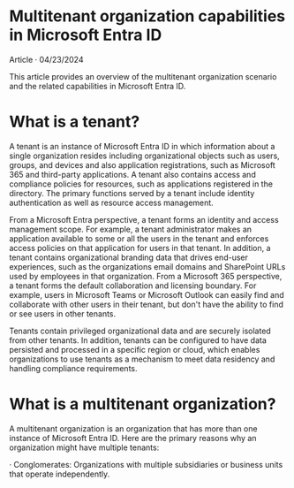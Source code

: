 Multitenant organization capabilities in Microsoft Entra ID
===

Article · 04/23/2024

This article provides an overview of the multitenant organization scenario and the related capabilities in Microsoft Entra ID.


# What is a tenant?

A tenant is an instance of Microsoft Entra ID in which information about a single organization resides including organizational objects such as users, groups, and devices and also application registrations, such as Microsoft 365 and third-party applications. A tenant also contains access and compliance policies for resources, such as applications registered in the directory. The primary functions served by a tenant include identity authentication as well as resource access management.

From a Microsoft Entra perspective, a tenant forms an identity and access management scope. For example, a tenant administrator makes an application available to some or all the users in the tenant and enforces access policies on that application for users in that tenant. In addition, a tenant contains organizational branding data that drives end-user experiences, such as the organizations email domains and SharePoint URLs used by employees in that organization. From a Microsoft 365 perspective, a tenant forms the default collaboration and licensing boundary. For example, users in Microsoft Teams or Microsoft Outlook can easily find and collaborate with other users in their tenant, but don't have the ability to find or see users in other tenants.

Tenants contain privileged organizational data and are securely isolated from other tenants. In addition, tenants can be configured to have data persisted and processed in a specific region or cloud, which enables organizations to use tenants as a mechanism to meet data residency and handling compliance requirements.


# What is a multitenant organization?

A multitenant organization is an organization that has more than one instance of Microsoft Entra ID. Here are the primary reasons why an organization might have multiple tenants:

· Conglomerates: Organizations with multiple subsidiaries or business units that operate independently.
